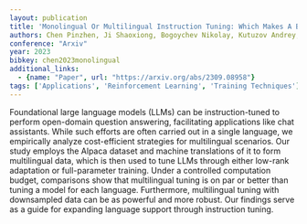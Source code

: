 ```yaml
---
layout: publication
title: 'Monolingual Or Multilingual Instruction Tuning: Which Makes A Better Alpaca'
authors: Chen Pinzhen, Ji Shaoxiong, Bogoychev Nikolay, Kutuzov Andrey, Haddow Barry, Heafield Kenneth
conference: "Arxiv"
year: 2023
bibkey: chen2023monolingual
additional_links:
  - {name: "Paper", url: "https://arxiv.org/abs/2309.08958"}
tags: ['Applications', 'Reinforcement Learning', 'Training Techniques']
---
```

Foundational large language models (LLMs) can be instruction-tuned to perform open-domain question answering, facilitating applications like chat assistants. While such efforts are often carried out in a single language, we empirically analyze cost-efficient strategies for multilingual scenarios. Our study employs the Alpaca dataset and machine translations of it to form multilingual data, which is then used to tune LLMs through either low-rank adaptation or full-parameter training. Under a controlled computation budget, comparisons show that multilingual tuning is on par or better than tuning a model for each language. Furthermore, multilingual tuning with downsampled data can be as powerful and more robust. Our findings serve as a guide for expanding language support through instruction tuning.
